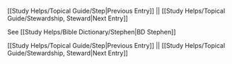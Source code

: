 [[Study Helps/Topical Guide/Step|Previous Entry]]  ||  [[Study Helps/Topical Guide/Stewardship, Steward|Next Entry]]

 See [[Study Helps/Bible Dictionary/Stephen|BD Stephen]]

[[Study Helps/Topical Guide/Step|Previous Entry]]  ||  [[Study Helps/Topical Guide/Stewardship, Steward|Next Entry]]